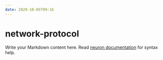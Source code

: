 ```yaml
---
date: 2020-10-05T09:16
---
```


# network-protocol

Write your Markdown content here. Read [neuron documentation](https://neuron.zettel.page/2011404.html) for syntax help.

